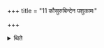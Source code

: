 +++
title = "11 कौसुरुबिन्देन पशुकामः"

+++

<details><summary>थिते</summary>

11. The sacrificer desirous of cattle should perform the first seven-day-sacrifice of Kusurubindas.  
</details>
